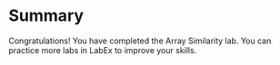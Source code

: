 # Summary

Congratulations! You have completed the Array Similarity lab. You can practice more labs in LabEx to improve your skills.
